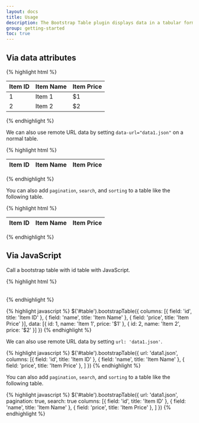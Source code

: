 ```yaml
---
layout: docs
title: Usage
description: The Bootstrap Table plugin displays data in a tabular format, via data attributes or JavaScript.
group: getting-started
toc: true
---
```


## Via data attributes

{% highlight html %}
<table data-toggle="table">
  <thead>
    <tr>
      <th>Item ID</th>
      <th>Item Name</th>
      <th>Item Price</th>
    </tr>
  </thead>
  <tbody>
    <tr>
      <td>1</td>
      <td>Item 1</td>
      <td>$1</td>
    </tr>
    <tr>
      <td>2</td>
      <td>Item 2</td>
      <td>$2</td>
    </tr>
  </tbody>
</table>
{% endhighlight %}

We can also use remote URL data by setting `data-url="data1.json"` on a normal table.

{% highlight html %}
<table
  data-toggle="table"
  data-url="data1.json">
  <thead>
    <tr>
      <th data-field="id">Item ID</th>
      <th data-field="name">Item Name</th>
      <th data-field="price">Item Price</th>
    </tr>
  </thead>
</table>
{% endhighlight %}

You can also add `pagination`, `search`, and `sorting` to a table like the following table.

{% highlight html %}
<table
  data-toggle="table"
  data-url="data1.json"
  data-pagination="true"
  data-search="true">
  <thead>
    <tr>
      <th data-sortable="true" data-field="id">Item ID</th>
      <th data-field="name">Item Name</th>
      <th data-field="price">Item Price</th>
    </tr>
  </thead>
</table>
{% endhighlight %}

## Via JavaScript

Call a bootstrap table with id table with JavaScript.

{% highlight html %}
<table id="table"></table>
{% endhighlight %}

{% highlight javascript %}
$('#table').bootstrapTable({
  columns: [{
    field: 'id',
    title: 'Item ID'
  }, {
    field: 'name',
    title: 'Item Name'
  }, {
    field: 'price',
    title: 'Item Price'
  }],
  data: [{
    id: 1,
    name: 'Item 1',
    price: '$1'
  }, {
    id: 2,
    name: 'Item 2',
    price: '$2'
  }]
})
{% endhighlight %}

We can also use remote URL data by setting `url: 'data1.json'`.

{% highlight javascript %}
$('#table').bootstrapTable({
  url: 'data1.json',
  columns: [{
    field: 'id',
    title: 'Item ID'
  }, {
    field: 'name',
    title: 'Item Name'
  }, {
    field: 'price',
    title: 'Item Price'
  }, ]
})
{% endhighlight %}

You can also add `pagination`, `search`, and `sorting` to a table like the following table.

{% highlight javascript %}
$('#table').bootstrapTable({
  url: 'data1.json',
  pagination: true,
  search: true
  columns: [{
    field: 'id',
    title: 'Item ID'
  }, {
    field: 'name',
    title: 'Item Name'
  }, {
    field: 'price',
    title: 'Item Price'
  }, ]
})
{% endhighlight %}
